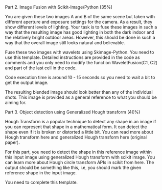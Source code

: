 Part 2. Image Fusion with Scikit-Image/Python (35%)

You are given these two images A and B of the same scene but taken with different aperture and exposure settings for the camera. As a result, they show different levels of lighting. Your task is to fuse these images in such a way that the resulting image has good lighting in both the dark indoor and the relatively bright outdoor areas.  However, this should be done in such a way that the overall image still looks natural and believable. 

Fuse these two images with wavelets using Skimage-Python. You need to use this template. Detailed instructions are provided in the code as comments and you only need to modify the function WaveletFusion(C1, C2) and part of the last cell in the code. 

Code execution time is around 10 - 15 seconds so you need to wait a bit to get the output image.

The resulting blended image should look better than any of the individual shots. This image is provided as a general reference to what you should be aiming for.

Part 3. Object detection using Generalized Hough transform (40%)

Hough Transform is a popular technique to detect any shape in an image if you can represent that shape in a mathematical form. It can detect the shape even if it is broken or distorted a little bit. You can read more about Hough transform here and generalized Hough transform here (original paper).

For this part, you need to detect the shape in this reference image within this input image using generalized Hough transform with scikit image. You can learn more about Hough circle transform APIs in scikit from here. The output should be something like this, i.e, you should mark the given reference shape in the input image.

You need to complete this template. 
